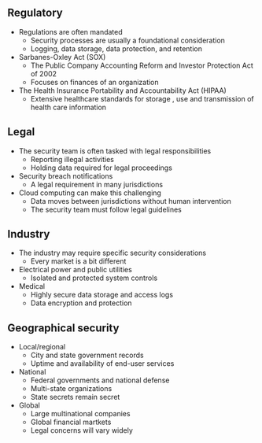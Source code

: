 ## Regulatory
- Regulations are often mandated
	- Security processes are usually a foundational consideration
	- Logging, data storage, data protection, and retention
- Sarbanes-Oxley Act (SOX)
	- The Public Company Accounting Reform and Investor Protection Act of 2002
	- Focuses on finances of an organization
- The Health Insurance Portability and Accountability Act (HIPAA)
	- Extensive healthcare standards for storage , use and transmission of health care information
## Legal
- The security team is often tasked with legal responsibilities
	- Reporting illegal activities
	- Holding data required for legal proceedings
- Security breach notifications
	- A legal requirement in many jurisdictions
- Cloud computing can make this challenging
	- Data moves between jurisdictions without human intervention
	- The security team must follow legal guidelines
## Industry
- The industry may require specific security considerations
	- Every market is a bit different
- Electrical power and public utilities
	- Isolated and protected system controls
- Medical
	- Highly secure data storage and access logs
	- Data encryption and protection
## Geographical security
- Local/regional
	- City and state government records
	- Uptime and availability of end-user services
- National
	- Federal governments and national defense
	- Multi-state organizations
	- State secrets remain secret
- Global
	- Large multinational companies
	- Global financial martkets
	- Legal concerns will vary widely
